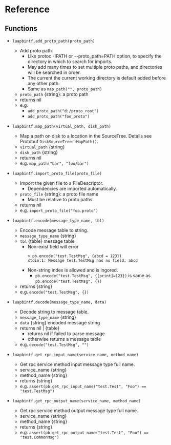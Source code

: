 # Reference

## Functions

* `luapbintf.add_proto_path(proto_path)`
	+ Add proto path.
		- Like protoc -IPATH or --proto_path=PATH option,
		  to specify the directory in which to search for imports.
		- May add many times to set multiple proto paths,
		  and directories will be searched in order.
		- The current the current working directory is default added
		  before any other path.
		- Same as `map_path("", proto_path)`
	+ `proto_path` {string}: a proto path
	+ returns nil
	+ e.g.
		- `add_proto_path("d:/proto_root")`
		- `add_proto_path("foo_proto")`

* `luapbintf.map_path(virtual_path, disk_path)`
	+ Map a path on disk to a location in the SourceTree.
	  Details see Protobuf `DiskSourceTree::MapPath()`.
	+ `virtual_path` {string}
	+ `disk_path` {string}
	+ returns nil
	+ e.g. `map_path("bar", "foo/bar")`

* `luapbintf.import_proto_file(proto_file)`
	+ Import the given file to a FileDescriptor.
		- Dependencies are imported automatically.
	+ `proto_file` {string}: a proto file name
		- Must be relative to proto paths
	+ returns nil
	+ e.g. `import_proto_file("foo.proto")`

* `luapbintf.encode(message_type_name, tbl)`
	+ Encode message table to string.
	+ `message_type_name` {string} 
	+ `tbl` {table} message table
		- Non-exist field will error
			```
			> pb.encode("test.TestMsg", {abcd = 123})
			stdin:1: Message test.TestMsg has no field: abcd
			```
		- Non-string index is allowed and is ingored.
			* `pb.encode("test.TestMsg", {[print]=123})` is same as
			  `pb.encode("test.TestMsg", {})`
	+ returns {string}
	+ e.g. `encode("test.TestMsg", {})`

* `luapbintf.decode(message_type_name, data)`
	+ Decode string to message table.
	+ `message_type_name` {string}
	+ `data` {string} encoded message string
	+ returns nil | {table}
		- returns nil if failed to parse message
		- otherwise returns a message table
	+ e.g. `decode("test.TestMsg", "")`

* `luapbintf.get_rpc_input_name(service_name, method_name)`
	+ Get rpc service method input message type full name.
	+ service_name {string}
	+ method_name {string}
	+ returns {string}
	+ e.g. `assert(pb.get_rpc_input_name("test.Test", "Foo") == "test.TestMsg")`
* `luapbintf.get_rpc_output_name(service_name, method_name)`
	+ Get rpc service method output message type full name.
	+ service_name {string}
	+ method_name {string}
	+ returns {string}
	+ e.g. `assert(pb.get_rpc_output_name("test.Test", "Foo") == "test.CommonMsg")`
